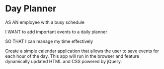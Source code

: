# Day Planner

AS AN employee with a busy schedule

I WANT to add important events to a daily planner

SO THAT I can manage my time effectively 

Create a simple calendar application that allows the user to save events for each hour 
of the day. This app will run in the browser and feature dynamically updated HTML and CSS powered by jQuery.